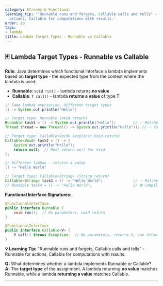 ```yaml
---
category: Streams & Functional
learning_tip: '"Runnable runs and forgets, Callable calls and tells" - Runnable for
  actions, Callable for computations with results.'
order: 20
tags:
- lambda
title: Lambda Target Types - Runnable vs Callable
---
```


## 🃏 Lambda Target Types - Runnable vs Callable

**Rule:** Java determines which functional interface a lambda implements based on **target type** - the expected type from the context where the lambda is used.

- **Runnable**: `void run()` - lambda returns **no value**
- **Callable<T>**: `T call()` - lambda **returns a value** of type T

```java
// Same lambda expression, different target types
() -> System.out.println("Hello")

// Target type: Runnable (void return)
Runnable task1 = () -> System.out.println("Hello");        // ✅ Matches void run()
Thread thread = new Thread(() -> System.out.println("Hello")); // ✅ Constructor expects Runnable

// Target type: Callable<Void> (explicit Void return)
Callable<Void> task2 = () -> {
    System.out.println("Hello");
    return null;  // Must return null for Void
};

// Different lambda - returns a value
() -> "Hello World"

// Target type: Callable<String> (String return)
Callable<String> task3 = () -> "Hello World";              // ✅ Matches String call()
// Runnable task4 = () -> "Hello World";                   // ❌ Compile error - void expected
```

**Functional Interface Signatures:**
```java
@FunctionalInterface
public interface Runnable {
    void run();  // No parameters, void return
}

@FunctionalInterface  
public interface Callable<V> {
    V call() throws Exception;  // No parameters, returns V, can throw Exception
}
```

**💡 Learning Tip:** "Runnable runs and forgets, Callable calls and tells" - Runnable for actions, Callable for computations with results.

**Q:** What determines whether a lambda implements Runnable or Callable?  
**A:** The **target type** of the assignment. A lambda returning **no value** matches Runnable, while a lambda **returning a value** matches Callable<T>.

---